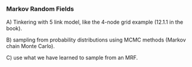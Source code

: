 # 
### Markov Random Fields

A) 
Tinkering with 5 link model, like the 4-node grid example (12.1.1 in the book).

B)
sampling from probability distributions using MCMC methods (Markov chain Monte Carlo). 

C)
use what we have learned to sample from an MRF.
